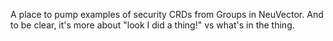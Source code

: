 A place to pump examples of security CRDs from Groups in NeuVector. And to be clear, it's more about "look I did a thing!" vs what's in the thing.
